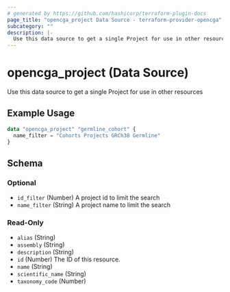 ```yaml
---
# generated by https://github.com/hashicorp/terraform-plugin-docs
page_title: "opencga_project Data Source - terraform-provider-opencga"
subcategory: ""
description: |-
  Use this data source to get a single Project for use in other resources
---
```


# opencga_project (Data Source)

Use this data source to get a single Project for use in other resources

## Example Usage

```terraform
data "opencga_project" "germline_cohort" {
  name_filter = "Cohorts Projects GRCh38 Germline"
}
```

<!-- schema generated by tfplugindocs -->
## Schema

### Optional

- `id_filter` (Number) A project id to limit the search
- `name_filter` (String) A project name to limit the search

### Read-Only

- `alias` (String)
- `assembly` (String)
- `description` (String)
- `id` (Number) The ID of this resource.
- `name` (String)
- `scientific_name` (String)
- `taxonomy_code` (Number)


